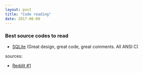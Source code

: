 ```yaml
---
layout: post
title: "Code reading"
date: 2017-06-09
---
```

### Best source codes to read
- [SQLite](https://www.sqlite.org/src/doc/trunk/README.md) (Great design, great code, great comments. All ANSI C)


sources:
- [Reddit #1](https://www.reddit.com/r/programming/comments/26dyh/ask_reddit_whats_the_most_beautiful_piece_of/)
